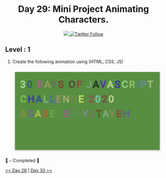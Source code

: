 <div align="center">
  <h1> Day 29: Mini Project Animating Characters.</h1>
  <a class="header-badge" target="_blank" href="https://www.linkedin.com/in/manthan-ankolekar-597b07a8/">
  <img src="https://img.shields.io/badge/style--5eba00.svg?label=LinkedIn&logo=linkedin&style=social">
  </a>
  <a class="header-badge" target="_blank" href="https://twitter.com/manthan_ank">
  <img alt="Twitter Follow" src="https://img.shields.io/twitter/follow/manthan_ank?style=social">
  </a>
</div>

## Level : 1

1. Create the following animation using (HTML, CSS, JS)

    ![Slider](./../images/projects/dom_min_project_30DaysOfJavaScript_color_changing_day_9.1.gif)

🎉 ✅Completed 🎉

[<< Day 28](/Day28/index.md) | [Day 30 >>](/Day30/index.md)
